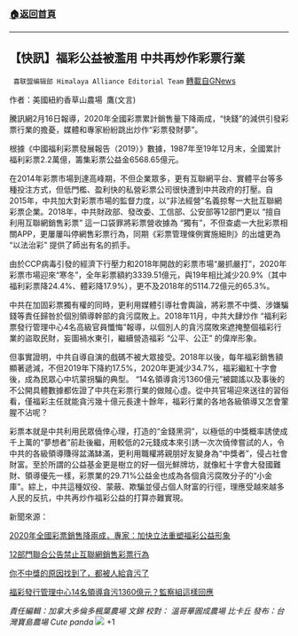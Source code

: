 ###  [:house:返回首頁](https://github.com/ourhimalayas/txt)
---

## 【快訊】福彩公益被濫用 中共再炒作彩票行業
` 喜联盟编辑部 Himalaya Alliance Editorial Team` [轉載自GNews](https://gnews.org/zh-hans/911611/)

作者：美國紐約香草山農場  鷹(文言)

騰訊網2月16日報導，2020年全國彩票累計銷售量下降兩成，“快錢”的減供引發彩票行業的擔憂，媒體和專家紛紛跳出炒作“彩票發財夢”。

根據《中國福利彩票發展報告（2019）》數據，1987年至19年12月末，全國累計福利彩票2.2萬億，籌集彩票公益金6568.65億元。

在2014年彩票市場到達高峰期，不但企業眾多，更有互聯網平台、實體平台等多種投注方式，但低門檻、盈利快的私營彩票公司很快遭到中共政府的打壓。自2015年，中共加大對彩票市場的監督力度，以“非法經營”名義掠奪一大批互聯網彩票企業。2018年，中共財政部、發改委、工信部、公安部等12部門更以 “擅自利用互聯網銷售彩票” 這一口袋罪將彩票營收據為 “獨有”，不但查處一大批彩票相關APP，更屢屢叫停網售彩票行為，同期《彩票管理條例實施細則》的出爐更為 “以法治彩” 提供了師出有名的抓手。

由於CCP病毒引發的經濟下行壓力和2018年開啟的彩票市場“嚴抓嚴打”，2020年彩票市場迎來“寒冬”，全年彩票額約3339.51億元，與19年相比減少20.9%（其中福利彩票降24.4%、體彩降17.9%），更不及2018年的5114.72億元的65.3%。

中共在加固彩票獨有權的同時，更利用媒體引導社會輿論，將彩票不中獎、涉嫌騙錢等責任歸咎於個別領導幹部的貪污腐敗上。2018年11月，中共大肆炒作 “福利彩票發行管理中心4名高級官員懺悔”報導，以個別人的貪污腐敗來遮掩整個福彩行業的盜取民財，妄圖禍水東引，繼續營造福彩 “公平、公正” 的偉岸形象。

但事實證明，中共自導自演的戲碼不被大眾接受。2018年以後，每年福彩銷售額顯著遞減，不但2019年下降約17.5%，2020年更減少34.7%，福彩繼紅十字會後，成為民眾心中坑蒙拐騙的典型。 “14名領導貪污1360億元”被闢謠以及事後的不公開具體數據都佐證了中共在彩票行業的做賊心虛。從中共官場迎來送往的習俗看，僅福彩主任就能貪污幾十億元長達十餘年，福彩行業的各地各級領導又怎會葷腥不沾呢？

彩票本就是中共利用民眾僥倖心理，打造的“金錢黑洞”，以極低的中獎概率誘使成千上萬的“夢想者”前赴後繼，用較低的2元錢成本來引誘一次次僥倖嘗試的人，令中共的各級領導賺得盆滿缽滿，更利用職權將親朋好友變身為“中獎者”，侵占社會財富。至於所謂的公益基金更是樹立的好一個光鮮牌坊，就像紅十字會大發國難財、領導優先一樣，彩票業的29.71%公益金也成為各個貪污腐敗分子的“小金庫”。綜上，中共這種奴役、蒙蔽、欺騙並侵占個人財富的行徑，理應受越來越多人民的反抗，中共再炒作福彩公益的打算亦難實現。

新聞來源：

[2020年全國彩票銷售降兩成，專家：加快立法重塑福彩公益形象](https://new.qq.com/omn/20210216/20210216A011EM00.html)

[12部門聯合公告禁止互聯網銷售彩票行為](http:/%20/www.xinhuanet.com/fortune/2018-08/22/c_129937374.html)

[你不中獎的原因找到了，都被人給貪污了](http://k.sina.com.cn/article_1660775151_62fd6aef00100bjzk.html)

[福彩發行管理中心14名領導貪污1360億元？監察組這樣回應](https://www.sohu.com/a/275275365_100260304)

*責任編輯：加拿大多倫多楓葉農場 文錦*
*校對： 溫哥華圓成農場  比卡丘*
*發布：台灣寶島農場 Cute panda*
![]()![](https://gnews.org/wp-content/uploads/2021/02/image-104.png)
+1
